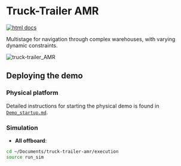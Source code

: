 # Truck-Trailer AMR

[![html docs](https://img.shields.io/static/v1.svg?label=docs&message=online&color=informational)](https://meco-setups.pages.gitlab.kuleuven.be/truck-trailer-amr)


Multistage for navigation through complex warehouses, with varying dynamic constraints.

![truck-trailer_AMR](paper/figures/truck-trailer_AMR.jpeg)

## Deploying the demo


### Physical platform

Detailed instructions for starting the physical demo is found in [`Demo_startup.md`](Demo_startup.md).

### Simulation
- __All offboard__:
```bash
cd ~/Documents/truck-trailer-amr/execution
source run_sim
```
